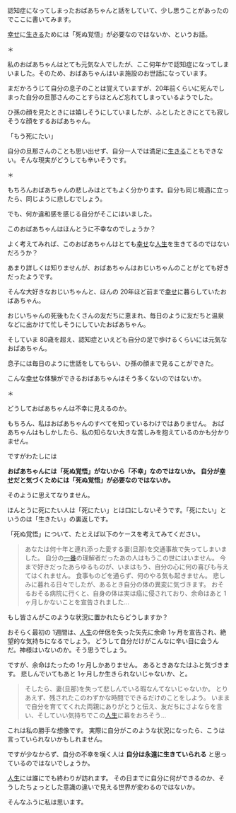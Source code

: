 
認知症になってしまったおばあちゃんと話をしていて、少し思うことがあったのでここに書いてみます。

[幸せ](/world/your-goal)に[生きる](/world/tips-for-your-life)ためには「死ぬ覚悟」が必要なのではないか、というお話。

＊

私のおばあちゃんはとても元気な人でしたが、ここ何年かで認知症になってしまいました。そのため、おばあちゃんはいま施設のお世話になっています。

まだかろうじて自分の息子のことは覚えていますが、20年前くらいに死んでしまった自分の旦那さんのことすらほとんど忘れてしまっているようでした。

ひ孫の顔を見たときには嬉しそうにしていましたが、ふとしたときにとても寂しそうな顔をするおばあちゃん。

「もう死にたい」

自分の旦那さんのことも思い出せず、自分一人では満足に[生きる](/world/tips-for-your-life)こともできない。そんな現実がどうしても辛いそうです。

＊

もちろんおばあちゃんの悲しみはとてもよく分かります。自分も同じ境遇に立ったら、同じように悲しむでしょう。

でも、何か違和感を感じる自分がそこにはいました。

このおばあちゃんはほんとうに不幸なのでしょうか？

よく考えてみれば、このおばあちゃんはとても[幸せ](/world/your-goal)な[人生](/world/how-to-fail)を生きてるのではないだろうか？

あまり詳しくは知りませんが、おばあちゃんはおじいちゃんのことがとても好きだったようです。

そんな大好きなおじいちゃんと、ほんの 20年ほど前まで[幸せ](/world/your-goal)に暮らしていたおばあちゃん。

おじいちゃんの死後もたくさんの友だちに恵まれ、毎日のように友だちと温泉などに出かけて忙しそうにしていたおばあちゃん。

そしていま 80歳を超え、認知症といえども自分の足で歩けるくらいには元気なおばあちゃん。

息子には毎日のように世話をしてもらい、ひ孫の顔まで見ることができた。

こんな[幸せ](/world/your-goal)な体験ができるおばあちゃんはそう多くないのではないか。

＊

どうしておばあちゃんは不幸に見えるのか。

もちろん、私はおばあちゃんのすべてを知っているわけではありません。
おばあちゃんはもしかしたら、私の知らない大きな苦しみを抱えているのかも分かりません。

ですがわたしには

**おばあちゃんには「死ぬ覚悟」がないから「不幸」なのではないか。**
**自分が[幸せ](/world/your-goal)だと気づくためには「死ぬ覚悟」が必要なのではないか。**

そのように思えてなりません。

ほんとうに死にたい人は「死にたい」とは口にしないそうです。「死にたい」というのは「生きたい」の裏返しです。

「死ぬ覚悟」について、たとえば以下のケースを考えてみてください。

> あなたは何十年と連れ添った愛する妻(旦那)を交通事故で失ってしまいました。
自分の[一番](/world/ideal-way-to-live-life)の理解者だったあの人はもうこの世にはいません。
今まで好きだったあらゆるものが、いまはもう、自分の心に何の喜びも与えてはくれません。
食事ものどを通らず、何のやる気も起きません。
悲しみに暮れる日々でしたが、あるとき自分の体の異変に気づきます。
おそるおそる病院に行くと、自身の体は実は癌に侵されており、余命はあと 1ヶ月しかないことを宣告されました...

もし皆さんがこのような状況に置かれたらどうしますか？

おそらく最初の 1週間は、[人生](/world/how-to-fail)の伴侶を失った矢先に余命 1ヶ月を宣告され、絶望的な気持ちになるでしょう。
どうして自分だけがこんなに辛い目に会うんだ。神様はいないのか。そう思うでしょう。

ですが、余命はたったの 1ヶ月しかありません。
あるときあなたはふと気づきます。
悲しんでいてもあと 1ヶ月しか生きられないじゃないか、と。

> そしたら、妻(旦那)を失って悲しんでいる暇なんてないじゃないか。
とりあえず、残されたこのわずかな時間でできるだけのことをしよう。
いままで自分を育ててくれた両親にありがとうと伝え、友だちにさよならを言い、そしていい気持ちでこの[人生](/world/how-to-fail)に幕をおろそう...

これは私の勝手な想像です。
実際に自分がこのような状況になったら、こうは言っていられないかもしれません。

ですが少なからず、自分の不幸を嘆く人は **自分は永遠に生きていられる** と思っているのではないでしょうか。

[人生](/world/how-to-fail)には誰にでも終わりが訪れます。
その日までに自分に何ができるのか、そうしたちょっとした意識の違いで見える世界が変わるのではないか。

そんなふうに私は思います。
